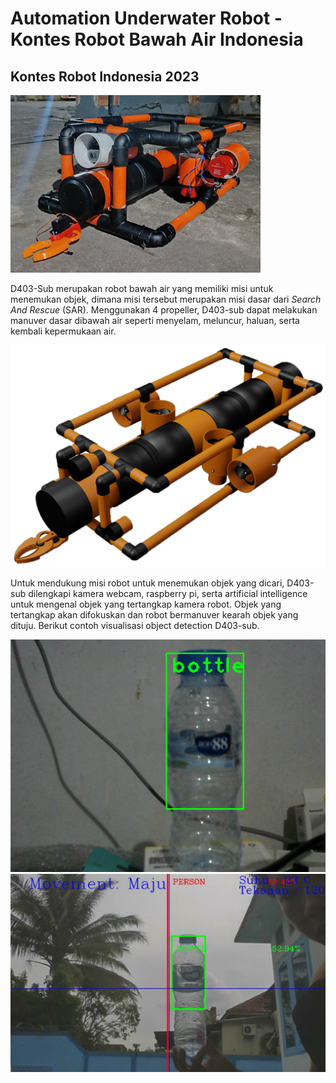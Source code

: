 # Automation Underwater Robot - Kontes Robot Bawah Air Indonesia
## Kontes Robot Indonesia 2023

<img src="/images/krbai.jpg" width="400">

D403-Sub merupakan robot bawah air yang memiliki misi untuk menemukan objek, dimana misi tersebut merupakan misi dasar dari <i>Search And Rescue</i> (SAR). Menggunakan 4 propeller, D403-sub dapat melakukan manuver dasar dibawah air seperti menyelam, meluncur, haluan, serta kembali kepermukaan air.

<img src="/images/design.png">

Untuk mendukung misi robot untuk menemukan objek yang dicari, D403-sub dilengkapi kamera webcam, raspberry pi, serta artificial intelligence untuk mengenal objek yang tertangkap kamera robot. Objek yang tertangkap akan difokuskan dan robot bermanuver kearah objek yang dituju. Berikut contoh visualisasi object detection D403-sub.

<img src="/images/bottle 1.png">
<img src="/images/bottle 2.png">
